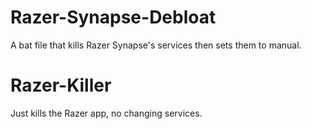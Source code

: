 # Razer-Synapse-Debloat

A bat file that kills Razer Synapse's services then sets them to manual.

# Razer-Killer

Just kills the Razer app, no changing services.
